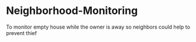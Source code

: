 # Neighborhood-Monitoring
To monitor empty house while the owner is away so neighbors could help to prevent thief
